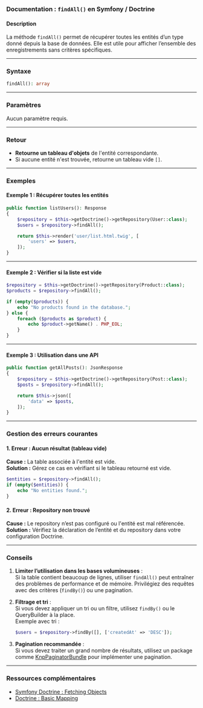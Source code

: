 ### Documentation : `findAll()` en Symfony / Doctrine

#### Description

La méthode `findAll()` permet de récupérer toutes les entités d’un type donné depuis la base de données. Elle est utile pour afficher l’ensemble des enregistrements sans critères spécifiques.

---

### Syntaxe

```php
findAll(): array
```

---

### Paramètres

Aucun paramètre requis.

---

### Retour

- **Retourne un tableau d'objets** de l'entité correspondante.
- Si aucune entité n'est trouvée, retourne un tableau vide `[]`.

---

### Exemples

#### Exemple 1 : Récupérer toutes les entités

```php
public function listUsers(): Response
{
    $repository = $this->getDoctrine()->getRepository(User::class);
    $users = $repository->findAll();

    return $this->render('user/list.html.twig', [
        'users' => $users,
    ]);
}
```

---

#### Exemple 2 : Vérifier si la liste est vide

```php
$repository = $this->getDoctrine()->getRepository(Product::class);
$products = $repository->findAll();

if (empty($products)) {
    echo "No products found in the database.";
} else {
    foreach ($products as $product) {
        echo $product->getName() . PHP_EOL;
    }
}
```

---

#### Exemple 3 : Utilisation dans une API

```php
public function getAllPosts(): JsonResponse
{
    $repository = $this->getDoctrine()->getRepository(Post::class);
    $posts = $repository->findAll();

    return $this->json([
        'data' => $posts,
    ]);
}
```

---

### Gestion des erreurs courantes

#### 1. **Erreur : Aucun résultat (tableau vide)**

**Cause :** La table associée à l'entité est vide.  
**Solution :** Gérez ce cas en vérifiant si le tableau retourné est vide.

```php
$entities = $repository->findAll();
if (empty($entities)) {
    echo "No entities found.";
}
```

#### 2. **Erreur : Repository non trouvé**

**Cause :** Le repository n’est pas configuré ou l'entité est mal référencée.  
**Solution :** Vérifiez la déclaration de l’entité et du repository dans votre configuration Doctrine.

---

### Conseils

1. **Limiter l’utilisation dans les bases volumineuses** :  
    Si la table contient beaucoup de lignes, utiliser `findAll()` peut entraîner des problèmes de performance et de mémoire. Privilégiez des requêtes avec des critères (`findBy()`) ou une pagination.
    
2. **Filtrage et tri** :  
    Si vous devez appliquer un tri ou un filtre, utilisez `findBy()` ou le QueryBuilder à la place.  
    Exemple avec tri :
    
    ```php
    $users = $repository->findBy([], ['createdAt' => 'DESC']);
    ```
    
3. **Pagination recommandée** :  
    Si vous devez traiter un grand nombre de résultats, utilisez un package comme [KnpPaginatorBundle](https://github.com/KnpLabs/KnpPaginatorBundle) pour implémenter une pagination.
    

---

### Ressources complémentaires

- [Symfony Doctrine : Fetching Objects](https://symfony.com/doc/current/doctrine.html#fetching-objects-from-the-database)
- [Doctrine : Basic Mapping](https://www.doctrine-project.org/projects/doctrine-orm/en/current/tutorials/getting-started.html#basic-mapping)